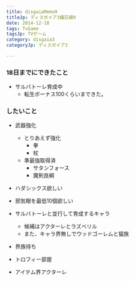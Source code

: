 ```yaml
---
title: disgaiaMemo9
titleJp: ディスガイア3備忘録9
date: 2014-12-18
tags: TvGame
tagsJp: TVゲーム
category: disgaia3
categoryJp: ディスガイア3

---
```


### 18日までにできたこと

* サルバトーレ育成中
	* 転生ボーナス100くらいまできた。

### したいこと

* 武器強化
	* とりあえず強化
		* 拳
		* 杖
	* 準最強取得済
		* サタンフォース
		* 魔剣良綱

* ハダシックス欲しい
* 邪気眼を最低10個欲しい
* サルバトーレと並行して育成するキャラ
	* 候補はアクターレとラズベリル
	* また、キャラ界無しでウッドゴーレムと猫族

* 界族待ち
* トロフィー部屋
* アイテム界アクターレ